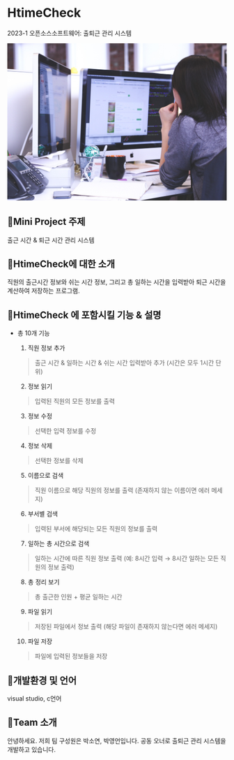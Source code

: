 # HtimeCheck
2023-1 오픈소스소프트웨어: 출퇴근 관리 시스템 

<img src = startup-849804_1920.jpg>

##  📍Mini Project 주제
출근 시간 & 퇴근 시간 관리 시스템

## 📍HtimeCheck에 대한 소개
직원의 출근시간 정보와 쉬는 시간 정보, 그리고 총 일하는 시간을 입력받아 퇴근 시간을 계산하여 저장하는 프로그램.

## 📍HtimeCheck 에 포함시킬 기능 & 설명
+ 총 10개 기능

    1) 직원 정보 추가
    > 출근 시간 & 일하는 시간 & 쉬는 시간 입력받아 추가 (시간은 모두 1시간 단위)
    2) 정보 읽기
    > 입력된 직원의 모든 정보를 출력
    3) 정보 수정
    > 선택한 입력 정보를 수정
    4) 정보 삭제
    > 선택한 정보를 삭제
    5) 이름으로 검색
    > 직원 이름으로 해당 직원의 정보를 출력 (존재하지 않는 이름이면 에러 메세지)
    6) 부서별 검색
    > 입력된 부서에 해당되는 모든 직원의 정보를 출력
    7) 일하는 총 시간으로 검색
    > 일하는 시간에 따른 직원 정보 출력 (예: 8시간 입력 → 8시간 일하는 모든 직원의 정보 출력)
    8) 총 정리 보기
    > 총 출근한 인원 + 평균 일하는 시간
    9) 파일 읽기
    > 저장된 파일에서 정보 출력 (해당 파일이 존재하지 않는다면 에러 메세지)
    10) 파일 저장
    > 파일에 입력된 정보들을 저장 
     
## 📍개발환경 및 언어
visual studio, c언어

## 📍Team 소개
안녕하세요. 저희 팀 구성원은 박소연, 박영언입니다. 공동 오너로 출퇴근 관리 시스템을 개발하고 있습니다.
